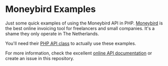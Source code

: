 # Moneybird Examples

Just some quick examples of using the Moneybird API in PHP. [Moneybird][mb] is the best online invoicing tool for freelancers and small companies. It's a shame they only operate in The Netherlands.

You'll need their [PHP API class][mb_php_class] to actually use these examples.

For more information, check the excellent [online API documentation][mb_docs] or create an issue in this repository.

[mb]: http://moneybird.nl
[mb_php_class]: https://github.com/bluetools/moneybird_php_api
[mb_docs]: http://www.moneybird.nl/api
